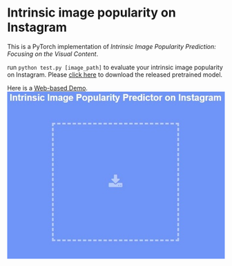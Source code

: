 # Intrinsic image popularity on Instagram

This is a PyTorch implementation of *Intrinsic Image Popularity Prediction: Focusing on the Visual Content*.

run ```python test.py [image_path]``` to evaluate your intrinsic image popularity on Instagram. Please [click here](https://portland-my.sharepoint.com/:u:/g/personal/keyanding2-c_ad_cityu_edu_hk/EeQcNCrMrvRIor44lbj9hOsBN6qZ2SafvdB0auO7TAGchg?e=BxkeuN) to download the released pretrained model. 

Here is a [Web-based Demo](http://keyan.ink/). 
![Web-based Demo](demo.jpg)

<!-- **Wait to add**:
1. The raw data of 150 million Instagram post information.
2. The generated DPIP dataset.  -->
